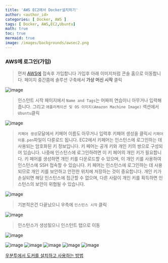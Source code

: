 ```yaml
---
title: 'AWS EC2에서 Docker설치하기'
author: <author_id>
categories: [ Docker, AWS ]
tags: [ Docker, AWS,EC2,Ubuntu]
math: true
toc: true
mermaid: true
image: /images/backgrounds/awsec2.png
---
```




### AWS에 로그인(가입)
> 먼저 [AWS에](https://aws.amazon.com/ko/) 접속후 가입합니다
> 가입후 아래 이미지처럼 콘솔 홈으로 이동합니다.
> 페이지 중간쯤에 솔루션 구축에서 **가상 머신 시작** 클릭

![image](/images/postImages/front/aws/ec2/ec2_1.JPG)

> 인스턴트 시작 페이지에서 `Name and Tags`는 어짜피 연습이니
> 아무거나 입력해줍니다. 그리고 `애플리케이션 및 OS 이미지(Amazon Machine Image)` 섹션에서
> `Ubuntu`클릭

![image](/images/postImages/front/aws/ec2/ec2_2.JPG)

> `키페어 생성`모달에서 키페어 이름도 아무거나 입력후 키패어 생성을 클릭시
> `키페어이름.pen`파일이 다룬로드 됩니다.
> EC2에서 키페어는 인스턴스에 로그인하는 데 사용되는 암호화된 키 정보입니다. 키 페어는 공개 키와 개인 키의 쌍으로 구성되어 있습니다.
> 나중에 인스턴스에 로그인하려면 이 키 페어의 개인 키가 필요합니다. 
> 키 페어를 생성하면 개인 키를 다운로드할 수 있으며, 이 개인 키를 사용하여 인스턴스에 SSH 접속할 수 있습니다.
> 키 페어는 인스턴스에 로그인하는 데 사용되므로 개인 키를 보안하고 안전한 위치에 저장하는 것이 중요합니다. 
> 개인 키가 손실되면 해당 인스턴스에 접근할 수 없으며, 다른 사람이 개인 키를 획득하면 인스턴스의 보안이 위협될 수 있습니다.


![image](/images/postImages/front/aws/ec2/ec2_3.JPG)

> 기본적은건 다끝났으니 우측에 `인스턴스 시작` 클릭


![image](/images/postImages/front/aws/ec2/ec2_4.JPG)

> 인스턴스가 생성됬으니 인스턴트 탭으로 이동

![image](/images/postImages/front/aws/ec2/ec2_5.JPG)

> 

![image](/images/postImages/front/aws/ec2/ec2_6.JPG)
![image](/images/postImages/front/aws/ec2/ec2_7.JPG)
![image](/images/postImages/front/aws/ec2/ec2_8.JPG)
![image](/images/postImages/front/aws/ec2/ec2_9.JPG)
![image](/images/postImages/front/aws/ec2/ec2_10.JPG)

[우분투에서 도커를 설치하고 사용하는 방법](https://www.digitalocean.com/community/tutorials/how-to-install-and-use-docker-on-ubuntu-22-04)
